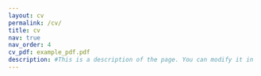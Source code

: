 ```yaml
---
layout: cv
permalink: /cv/
title: cv
nav: true
nav_order: 4
cv_pdf: example_pdf.pdf
description: #This is a description of the page. You can modify it in 'pages/_cv.md'. You can also change or remove the top pdf download button.
---
```

